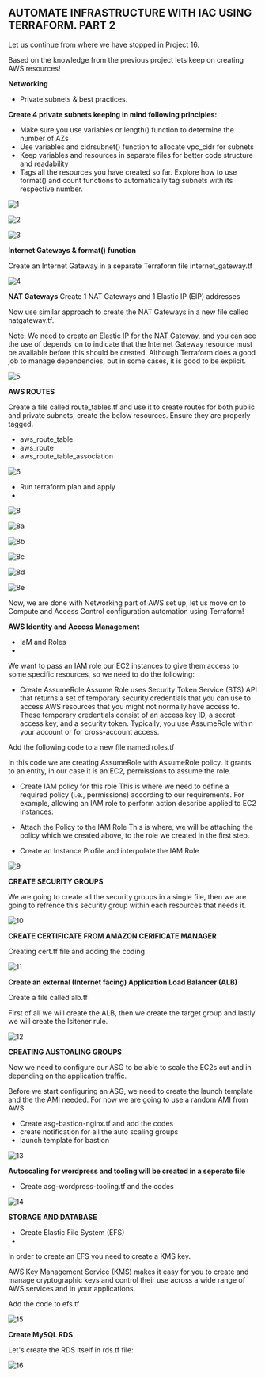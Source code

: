 ## AUTOMATE INFRASTRUCTURE WITH IAC USING TERRAFORM. PART 2


Let us continue from where we have stopped in Project 16.

Based on the knowledge from the previous project lets keep on creating AWS resources!

**Networking**

- Private subnets & best practices.

**Create 4 private subnets keeping in mind following principles:**

- Make sure you use variables or length() function to determine the number of AZs
- Use variables and cidrsubnet() function to allocate vpc_cidr for subnets
- Keep variables and resources in separate files for better code structure and readability
- Tags all the resources you have created so far. Explore how to use format() and count functions to automatically tag subnets with its respective number.


![1](https://user-images.githubusercontent.com/93729559/171413852-5054adf6-c4e9-4022-8024-6a8f3c24e241.png)

![2](https://user-images.githubusercontent.com/93729559/171413861-0d5e7101-bd7d-40d3-ab72-5aed44d38696.png)

![3](https://user-images.githubusercontent.com/93729559/171413867-e194941d-c6cd-412d-b406-af57cb6d8ea5.png)


**Internet Gateways & format() function**

Create an Internet Gateway in a separate Terraform file internet_gateway.tf

![4](https://user-images.githubusercontent.com/93729559/171414356-f6077884-ccf7-4b5b-9463-915c4073b68c.png)


**NAT Gateways**
Create 1 NAT Gateways and 1 Elastic IP (EIP) addresses

Now use similar approach to create the NAT Gateways in a new file called natgateway.tf.

Note: We need to create an Elastic IP for the NAT Gateway, and you can see the use of depends_on to indicate that the Internet Gateway resource must be available before this should be created. Although Terraform does a good job to manage dependencies, but in some cases, it is good to be explicit.


![5](https://user-images.githubusercontent.com/93729559/171417930-7b8d5711-d115-4c1b-a5b1-4ba6c465c2a5.png)



**AWS ROUTES**

Create a file called route_tables.tf and use it to create routes for both public and private subnets, create the below resources. Ensure they are properly tagged.

- aws_route_table
- aws_route
- aws_route_table_association

![6](https://user-images.githubusercontent.com/93729559/171442848-cd5962d5-f11f-436d-bd83-d83d0eee87d8.png)

- Run terraform plan and apply
- 

![8](https://user-images.githubusercontent.com/93729559/171442854-837bc4b1-0831-43e0-84f7-c54648d84f75.png)

![8a](https://user-images.githubusercontent.com/93729559/171442857-66160e1c-5396-489f-ab57-becd464eac98.png)

![8b](https://user-images.githubusercontent.com/93729559/171442861-5198fe44-948c-4be6-b5cf-877602fd8bc5.png)

![8c](https://user-images.githubusercontent.com/93729559/171442863-c49c4d32-809c-446b-b348-80fdcae13ff0.png)

![8d](https://user-images.githubusercontent.com/93729559/171442865-32fb294f-94ae-4f76-b510-40f9cff2d613.png)

![8e](https://user-images.githubusercontent.com/93729559/171442869-651ccc6c-0e8f-4949-ba31-ebbc7ab09c1d.png)


Now, we are done with Networking part of AWS set up, let us move on to Compute and Access Control configuration automation using Terraform!

**AWS Identity and Access Management** 

- IaM and Roles
- 
We want to pass an IAM role our EC2 instances to give them access to some specific resources, so we need to do the following:

- Create AssumeRole
Assume Role uses Security Token Service (STS) API that returns a set of temporary security credentials that you can use to access AWS resources that you might not normally have access to. These temporary credentials consist of an access key ID, a secret access key, and a security token. Typically, you use AssumeRole within your account or for cross-account access.

Add the following code to a new file named roles.tf

In this code we are creating AssumeRole with AssumeRole policy. It grants to an entity, in our case it is an EC2, permissions to assume the role.


- Create IAM policy for this role
This is where we need to define a required policy (i.e., permissions) according to our requirements. For example, allowing an IAM role to perform action describe applied to EC2 instances:

- Attach the Policy to the IAM Role
This is where, we will be attaching the policy which we created above, to the role we created in the first step.

- Create an Instance Profile and interpolate the IAM Role

![9](https://user-images.githubusercontent.com/93729559/171622202-2f6281fe-4d5c-4fb8-9efd-73630f57a2b5.png)


**CREATE SECURITY GROUPS**

We are going to create all the security groups in a single file, then we are going to refrence this security group within each resources that needs it.


![10](https://user-images.githubusercontent.com/93729559/171623306-6b6f477a-20bd-44ce-baa3-c259d25d2339.png)


**CREATE CERTIFICATE FROM AMAZON CERIFICATE MANAGER**

Creating cert.tf file and adding the coding


![11](https://user-images.githubusercontent.com/93729559/171623843-08eb222f-f8a6-41f3-a8f3-e9dede6ec008.png)



**Create an external (Internet facing) Application Load Balancer (ALB)**

Create a file called alb.tf

First of all we will create the ALB, then we create the target group and lastly we will create the lsitener rule.

![12](https://user-images.githubusercontent.com/93729559/171624432-5771ad1b-1fd8-409b-a397-38c19a298464.png)


**CREATING AUSTOALING GROUPS**

Now we need to configure our ASG to be able to scale the EC2s out and in depending on the application traffic.

Before we start configuring an ASG, we need to create the launch template and the the AMI needed. For now we are going to use a random AMI from AWS.

- Create asg-bastion-nginx.tf and add the codes
- create notification for all the auto scaling groups
- launch template for bastion

![13](https://user-images.githubusercontent.com/93729559/171626339-93ccfe76-bbbd-405c-bc71-3965c133d5e3.png)


**Autoscaling for wordpress and tooling will be created in a seperate file**

- Create asg-wordpress-tooling.tf and the codes

![14](https://user-images.githubusercontent.com/93729559/171626851-7220318c-2cb3-4778-8d01-9f64a9297081.png)


**STORAGE AND DATABASE**

- Create Elastic File System (EFS)
- 
In order to create an EFS you need to create a KMS key.

AWS Key Management Service (KMS) makes it easy for you to create and manage cryptographic keys and control their use across a wide range of AWS services and in your applications.

Add the code to efs.tf

![15](https://user-images.githubusercontent.com/93729559/171651620-00a2c82d-8bee-4beb-8663-607673ac7704.png)


**Create MySQL RDS**

Let's create the RDS itself in rds.tf file:

![16](https://user-images.githubusercontent.com/93729559/171653420-39384443-883b-48ec-af82-41c9318a8eff.png)









































